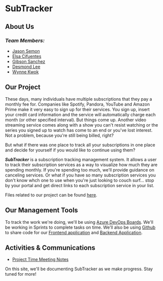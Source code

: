 # **SubTracker**
## **About Us**

### _Team Members:_
* [Jason Semon](./members/jasonsemon)
* [Elsa Cifuentes](./members/elsacifuentes)
* [Gibson Sanchez](./members/gibsonsanchez)
* [Desmond Lee](./members/desmondlee)
* [Wynne Kwok](./members/wynnekwok)

## **Our Project**

These days, many individuals have multiple subscriptions that they pay a monthly fee for. Companies like Spotify, Pandora, YouTube and Amazon Prime make it very easy to sign up for their services. You sign up, insert your credit card information and the service will automatically charge each month (or other specified interval). But things come up. Another video streaming service comes along with a show you can't resist watching or the series you signed up to watch has come to an end or you've lost interest. Not a problem, because you're still being billed, right?

But what if there was one place to track all your subscriptions in one place and decide for yourself if you would like to continue using them? 

***SubTracker*** is a subscription tracking management system. It allows a user to track their subscription services as a way to visualize how much they are spending monthly. If you're spending too much, we'll provide guidance on canceling services. Or what if you have so many subscription services you don't know whch one to use when you're just looking to couch surf... stop by your portal and get direct links to each subscription service in your list.

Files related to our project can be found [here](./project/projectfiles).
## **Our Management Tools**

To track the work we're doing, we'll be using [Azure DevOps Boards](https://dev.azure.com/CIS5800-Team5/SubTracker/_workitems/recentlyupdated). We'll be working in Sprints to complete tasks on time. We'll also be using [Github](https://github.com/CIS5800-Team5) to share code for our [Frontend application](https://github.com/CIS5800-Team5/SubTracker-Frontend) and [Backend Application](https://github.com/CIS5800-Team5/SubTracker-Backend).


## **Activities & Communications**

* [Project Time Meeting Notes](./actcomms/meetingnotes)

On this site, we'll be documenting SubTracker as we make progress. Stay tuned for more!

